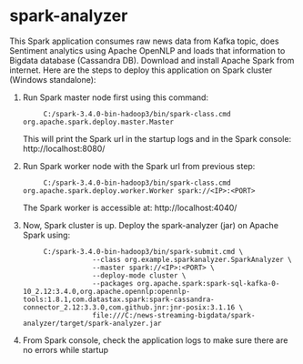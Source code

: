 # spark-analyzer

This Spark application consumes raw news data from Kafka topic, does Sentiment analytics using Apache OpenNLP and loads that information to Bigdata database (Cassandra DB). Download and install Apache Spark from internet. Here are the steps to deploy this application on Spark cluster (Windows standalone):

1. Run Spark master node first using this command:

            C:/spark-3.4.0-bin-hadoop3/bin/spark-class.cmd org.apache.spark.deploy.master.Master 

      This will print the Spark url in the startup logs and in the Spark console: http://localhost:8080/

2. Run Spark worker node with the Spark url from previous step:

            C:/spark-3.4.0-bin-hadoop3/bin/spark-class.cmd org.apache.spark.deploy.worker.Worker spark://<IP>:<PORT>
            
      The Spark worker is accessible at: http://localhost:4040/
            
3. Now, Spark cluster is up. Deploy the spark-analyzer (jar) on Apache Spark using:

            C:/spark-3.4.0-bin-hadoop3/bin/spark-submit.cmd \
						--class org.example.sparkanalyzer.SparkAnalyzer \
						--master spark://<IP>:<PORT> \
						--deploy-mode cluster \
						--packages org.apache.spark:spark-sql-kafka-0-10_2.12:3.4.0,org.apache.opennlp:opennlp-tools:1.8.1,com.datastax.spark:spark-cassandra-connector_2.12:3.3.0,com.github.jnr:jnr-posix:3.1.16 \
						file:///C:/news-streaming-bigdata/spark-analyzer/target/spark-analyzer.jar

4. From Spark console, check the application logs to make sure there are no errors while startup
